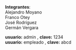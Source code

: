 **Integrantes**:  
Alejandro Moyano  
Franco Otey  
José Rodríguez  
Germán Vergara  

**usuario:** admin , **clave:** 1234  
**usuario:** empleado , **clave:** abcd
